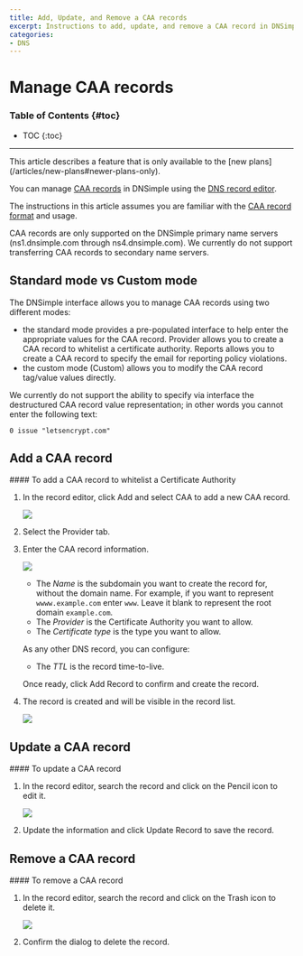 ```yaml
---
title: Add, Update, and Remove a CAA records
excerpt: Instructions to add, update, and remove a CAA record in DNSimple.
categories:
- DNS
---
```


# Manage CAA records

### Table of Contents {#toc}

* TOC
{:toc}

---

<note>
This article describes a feature that is only available to the [new plans](/articles/new-plans#newer-plans-only).
</note>

You can manage [CAA records](/articles/caa-record) in DNSimple using the [DNS record editor](/articles/record-editor).

The instructions in this article assumes you are familiar with the [CAA record format](/articles/caa-record#caa-record-format) and usage.

<note>
CAA records are only supported on the DNSimple primary name servers (ns1.dnsimple.com through ns4.dnsimple.com). We currently do not support transferring CAA records to secondary name servers.
</note>

## Standard mode vs Custom mode

The DNSimple interface allows you to manage CAA records using two different modes:

- the standard mode provides a pre-populated interface to help enter the appropriate values for the CAA record. <label>Provider</label> allows you to create a CAA record to whitelist a certificate authority. <label>Reports</label> allows you to create a CAA record to specify the email for reporting policy violations.
- the custom mode (<label>Custom</label>) allows you to modify the CAA record tag/value values directly.

We currently do not support the ability to specify via interface the destructured CAA record value representation; in other words you cannot enter the following text:

    0 issue "letsencrypt.com"


## Add a CAA record

<div class="section-steps" markdown="1">
#### To add a CAA record to whitelist a Certificate Authority

1.  In the record editor, click <label>Add</label> and select <label>CAA</label> to add a new CAA record.

    ![](/files/record-caa-create-select.png)

1.  Select the <label>Provider</label> tab.

1.  Enter the CAA record information.

    ![](/files/record-caa-create-new.png)

    - The _Name_ is the subdomain you want to create the record for, without the domain name. For example, if you want to represent `wwww.example.com` enter `www`. Leave it blank to represent the root domain `example.com`.
    - The _Provider_ is the Certificate Authority you want to allow.
    - The _Certificate type_ is the type you want to allow.

    As any other DNS record, you can configure:

    - The _TTL_ is the record time-to-live.

    Once ready, click <label>Add Record</label> to confirm and create the record.

1.  The record is created and will be visible in the record list.

    ![](/files/record-caa-item.png)

</div>


## Update a CAA record

<div class="section-steps" markdown="1">
#### To update a CAA record

1.  In the record editor, search the record and click on the Pencil icon to edit it.

    ![](/files/record-caa-item-edit.png)

1.  Update the information and click <label>Update Record</label> to save the record.
</div>


## Remove a CAA record

<div class="section-steps" markdown="1">
#### To remove a CAA record

1.  In the record editor, search the record and click on the Trash icon to delete it.

    ![](/files/record-url-item-delete.png)

1.  Confirm the dialog to delete the record.
</div>
